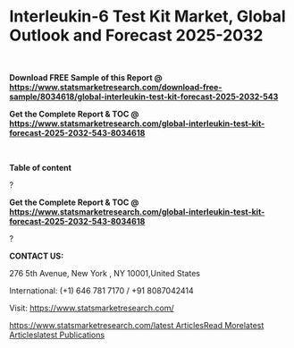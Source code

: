 <h1>Interleukin-6 Test Kit Market, Global Outlook and Forecast 2025-2032</h1><br/><p><strong>Download FREE Sample of this Report @ <a href="https://www.statsmarketresearch.com/download-free-sample/8034618/global-interleukin-test-kit-forecast-2025-2032-543">https://www.statsmarketresearch.com/download-free-sample/8034618/global-interleukin-test-kit-forecast-2025-2032-543</a></strong></p>
 
 
 
 <div><b>Get the Complete Report & TOC @ <a href="https://www.statsmarketresearch.com/global-interleukin-test-kit-forecast-2025-2032-543-8034618">https://www.statsmarketresearch.com/global-interleukin-test-kit-forecast-2025-2032-543-8034618</a></b></div>
 
 
 
 <p><br />
 
 <b>Table of content</b></p>
 
 
 
 <p>? </p>
 
 
 
 <div><b>Get the Complete Report & TOC @ <a href="https://www.statsmarketresearch.com/global-interleukin-test-kit-forecast-2025-2032-543-8034618">https://www.statsmarketresearch.com/global-interleukin-test-kit-forecast-2025-2032-543-8034618</a></b></div>
 
 
 
 <p>? </p>
 
 
 
 <p><b>CONTACT US:</b><br />
 
 276 5th Avenue, New York , NY 10001,United States<br />
 
 International: (+1) 646 781 7170 / +91 8087042414<br />
 
 Visit: <a href="https://www.statsmarketresearch.com/">https://www.statsmarketresearch.com/</a><br />
 
 <a href="https://gyeongbokgung.com">https://www.statsmarketresearch.com/</a><a href="https://hallyeomaritime.com">latest Articles</a><a href="https://jingwansa.com">Read More</a><a href="https://nguoiviet.jp/">latest Articles</a><a href="https://www.intelmarketresearch.com/">latest Publications</a></p>